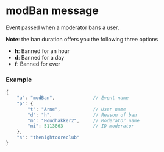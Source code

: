 # modBan message

Event passed when a moderator bans a user.

**Note**: the ban duration offers you the following three options

* **h**: Banned for an hour
* **d**: Banned for a day
* **f**: Banned for ever

### Example

```js
{
    "a": "modBan",              // Event name
    "p": {
        "t": "Arne",            // User name
        "d": "h",               // Reason of ban 
        "m": "Houdhakker2",     // Moderator name
        "mi": 5113863           // ID moderator 
    }, 
    "s": "thenightcoreclub"
}
```

